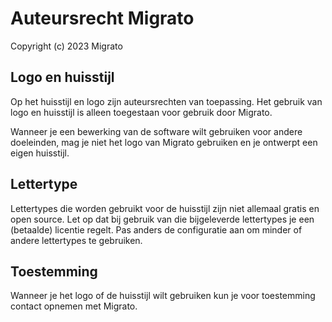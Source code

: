 # Auteursrecht Migrato

Copyright (c) 2023 Migrato

## Logo en huisstijl

Op het huisstijl en logo zijn auteursrechten van toepassing. Het gebruik van logo en huisstijl is alleen toegestaan voor gebruik door Migrato.

Wanneer je een bewerking van de software wilt gebruiken voor andere doeleinden, mag je niet het logo van Migrato gebruiken en je ontwerpt een eigen huisstijl.

## Lettertype

Lettertypes die worden gebruikt voor de huisstijl zijn niet allemaal gratis en open source. Let op dat bij gebruik van die bijgeleverde lettertypes je een (betaalde) licentie regelt. Pas anders de configuratie aan om minder of andere lettertypes te gebruiken.

## Toestemming

Wanneer je het logo of de huisstijl wilt gebruiken kun je voor toestemming contact opnemen met Migrato.
